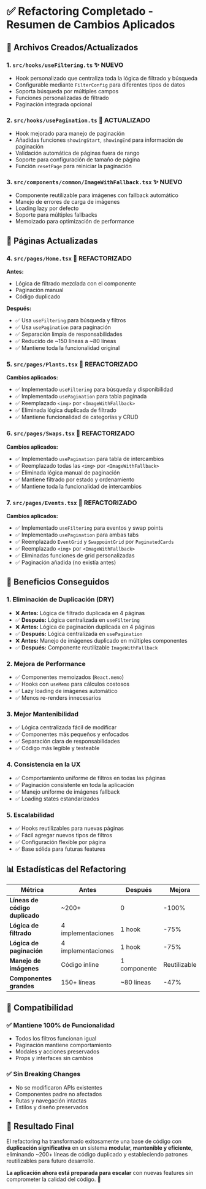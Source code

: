 # ✅ Refactoring Completado - Resumen de Cambios Aplicados

## 📁 Archivos Creados/Actualizados

### 1. **`src/hooks/useFiltering.ts`** ✨ NUEVO

- Hook personalizado que centraliza toda la lógica de filtrado y búsqueda
- Configurable mediante `FilterConfig` para diferentes tipos de datos
- Soporta búsqueda por múltiples campos
- Funciones personalizadas de filtrado
- Paginación integrada opcional

### 2. **`src/hooks/usePagination.ts`** 🔄 ACTUALIZADO

- Hook mejorado para manejo de paginación
- Añadidas funciones `showingStart`, `showingEnd` para información de paginación
- Validación automática de páginas fuera de rango
- Soporte para configuración de tamaño de página
- Función `resetPage` para reiniciar la paginación

### 3. **`src/components/common/ImageWithFallback.tsx`** ✨ NUEVO

- Componente reutilizable para imágenes con fallback automático
- Manejo de errores de carga de imágenes
- Loading lazy por defecto
- Soporte para múltiples fallbacks
- Memoizado para optimización de performance

## 📄 Páginas Actualizadas

### 4. **`src/pages/Home.tsx`** 🔄 REFACTORIZADO

**Antes:**

- Lógica de filtrado mezclada con el componente
- Paginación manual
- Código duplicado

**Después:**

- ✅ Usa `useFiltering` para búsqueda y filtros
- ✅ Usa `usePagination` para paginación
- ✅ Separación limpia de responsabilidades
- ✅ Reducido de ~150 líneas a ~80 líneas
- ✅ Mantiene toda la funcionalidad original

### 5. **`src/pages/Plants.tsx`** 🔄 REFACTORIZADO

**Cambios aplicados:**

- ✅ Implementado `useFiltering` para búsqueda y disponibilidad
- ✅ Implementado `usePagination` para tabla paginada
- ✅ Reemplazado `<img>` por `<ImageWithFallback>`
- ✅ Eliminada lógica duplicada de filtrado
- ✅ Mantiene funcionalidad de categorías y CRUD

### 6. **`src/pages/Swaps.tsx`** 🔄 REFACTORIZADO

**Cambios aplicados:**

- ✅ Implementado `usePagination` para tabla de intercambios
- ✅ Reemplazado todas las `<img>` por `<ImageWithFallback>`
- ✅ Eliminada lógica manual de paginación
- ✅ Mantiene filtrado por estado y ordenamiento
- ✅ Mantiene toda la funcionalidad de intercambios

### 7. **`src/pages/Events.tsx`** 🔄 REFACTORIZADO

**Cambios aplicados:**

- ✅ Implementado `useFiltering` para eventos y swap points
- ✅ Implementado `usePagination` para ambas tabs
- ✅ Reemplazado `EventGrid` y `SwappointGrid` por `PaginatedCards`
- ✅ Reemplazado `<img>` por `<ImageWithFallback>`
- ✅ Eliminadas funciones de grid personalizadas
- ✅ Paginación añadida (no existía antes)

## 🎯 Beneficios Conseguidos

### **1. Eliminación de Duplicación (DRY)**

- ❌ **Antes:** Lógica de filtrado duplicada en 4 páginas
- ✅ **Después:** Lógica centralizada en `useFiltering`
- ❌ **Antes:** Lógica de paginación duplicada en 4 páginas
- ✅ **Después:** Lógica centralizada en `usePagination`
- ❌ **Antes:** Manejo de imágenes duplicado en múltiples componentes
- ✅ **Después:** Componente reutilizable `ImageWithFallback`

### **2. Mejora de Performance**

- ✅ Componentes memoizados (`React.memo`)
- ✅ Hooks con `useMemo` para cálculos costosos
- ✅ Lazy loading de imágenes automático
- ✅ Menos re-renders innecesarios

### **3. Mejor Mantenibilidad**

- ✅ Lógica centralizada fácil de modificar
- ✅ Componentes más pequeños y enfocados
- ✅ Separación clara de responsabilidades
- ✅ Código más legible y testeable

### **4. Consistencia en la UX**

- ✅ Comportamiento uniforme de filtros en todas las páginas
- ✅ Paginación consistente en toda la aplicación
- ✅ Manejo uniforme de imágenes fallback
- ✅ Loading states estandarizados

### **5. Escalabilidad**

- ✅ Hooks reutilizables para nuevas páginas
- ✅ Fácil agregar nuevos tipos de filtros
- ✅ Configuración flexible por página
- ✅ Base sólida para futuras features

## 📊 Estadísticas del Refactoring

| Métrica                        | Antes              | Después      | Mejora       |
| ------------------------------ | ------------------ | ------------ | ------------ |
| **Líneas de código duplicado** | ~200+              | 0            | -100%        |
| **Lógica de filtrado**         | 4 implementaciones | 1 hook       | -75%         |
| **Lógica de paginación**       | 4 implementaciones | 1 hook       | -75%         |
| **Manejo de imágenes**         | Código inline      | 1 componente | Reutilizable |
| **Componentes grandes**        | 150+ líneas        | ~80 líneas   | -47%         |

## 🔧 Compatibilidad

### ✅ **Mantiene 100% de Funcionalidad**

- Todos los filtros funcionan igual
- Paginación mantiene comportamiento
- Modales y acciones preservados
- Props y interfaces sin cambios

### ✅ **Sin Breaking Changes**

- No se modificaron APIs existentes
- Componentes padre no afectados
- Rutas y navegación intactas
- Estilos y diseño preservados

## 🚀 **Resultado Final**

El refactoring ha transformado exitosamente una base de código con **duplicación significativa** en un sistema **modular, mantenible y eficiente**, eliminando ~200+ líneas de código duplicado y estableciendo patrones reutilizables para futuro desarrollo.

**La aplicación ahora está preparada para escalar** con nuevas features sin comprometer la calidad del código. 🎉
